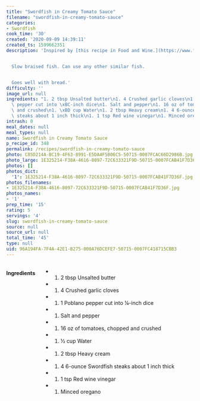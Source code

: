 ```yaml
---
title: "Swordfish in Creamy Tomato Sauce"
filename: "swordfish-in-creamy-tomato-sauce"
categories:
- Swordfish
cook_time: '30'
created: '2020-09-09 14:39:11'
created_ts: 1599662351
description: 'Inspired by [this recipe in Food and Wine.](https://www.foodandwine.com/recipes/swordfish-creamy-tomato-sauce)


  Slow braised fish. Can use any other similar fish.


  Goes well with bread.'
difficulty: ''
image_url: null
ingredients: "1. 2 tbsp Unsalted butter\n1. 4 Crushed garlic cloves\n1. 1 Poblano\
  \ pepper cut into \xBC-inch dice\n1. Salt and pepper\n1. 16 oz of tomatoes, chopped\
  \ and crushed\n1. \xBD cup Water\n1. 2 tbsp Heavy cream\n1. 4 6-ounce Swordfish\
  \ steaks about 1 inch thick\n1. 1 tsp Red wine vinegar\n1. Minced oregano"
intrash: 0
meal_dates: null
meal_types: null
name: Swordfish in Creamy Tomato Sauce
p_recipe_id: 348
permalink: /recipes/swordfish-in-creamy-tomato-sauce
photo: C85D214A-BC19-4F63-8991-E5DA4F5B06C5-50715-0007FCAC66D2986B.jpg
photo_large: 1E325214-F38A-4616-8097-72C633321F9D-50715-0007FCAB41F7D36F.jpg
photos: []
photos_dict:
  '1': 1E325214-F38A-4616-8097-72C633321F9D-50715-0007FCAB41F7D36F.jpg
photos_filenames:
- 1E325214-F38A-4616-8097-72C633321F9D-50715-0007FCAB41F7D36F.jpg
photos_names:
- '1'
prep_time: '15'
rating: 5
servings: '4'
slug: swordfish-in-creamy-tomato-sauce
source: null
source_url: null
total_time: '45'
type: null
uid: 96A194FA-7F4A-42E1-B275-000A76DCEFE7-50715-0007FC418715CBB3
---
```

<div class="large-8 medium-7 columns" id="writeup">	</div><!-- #writeup -->
</div><!-- #row-one -->
<div class="row" id="row-two">	<div class="medium-4 small-5 columns"><h4 id="ingredients">Ingredients</h4><div class="box box-ingredients content"><ul>
<li>
<ol>
<li>2 tbsp Unsalted butter</li>
</ol>
</li>
<li>
<ol>
<li>4 Crushed garlic cloves</li>
</ol>
</li>
<li>
<ol>
<li>1 Poblano pepper cut into ¼-inch dice</li>
</ol>
</li>
<li>
<ol>
<li>Salt and pepper</li>
</ol>
</li>
<li>
<ol>
<li>16 oz of tomatoes, chopped and crushed</li>
</ol>
</li>
<li>
<ol>
<li>½ cup Water</li>
</ol>
</li>
<li>
<ol>
<li>2 tbsp Heavy cream</li>
</ol>
</li>
<li>
<ol>
<li>4 6-ounce Swordfish steaks about 1 inch thick</li>
</ol>
</li>
<li>
<ol>
<li>1 tsp Red wine vinegar</li>
</ol>
</li>
<li>
<ol>
<li>Minced oregano</li>
</ol>
</li>
</ul>
</div>	</div>	<div class="medium-6 small-7 columns">	</div>	<div class="medium-2 columns" id="photo-sidebar">